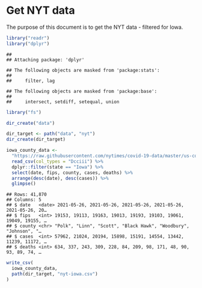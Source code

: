 Get NYT data
================

The purpose of this document is to get the NYT data - filtered for Iowa.

``` r
library("readr")
library("dplyr")
```

    ## 
    ## Attaching package: 'dplyr'

    ## The following objects are masked from 'package:stats':
    ## 
    ##     filter, lag

    ## The following objects are masked from 'package:base':
    ## 
    ##     intersect, setdiff, setequal, union

``` r
library("fs")
```

``` r
dir_create("data")

dir_target <- path("data", "nyt")
dir_create(dir_target)
```

``` r
iowa_county_data <- 
  "https://raw.githubusercontent.com/nytimes/covid-19-data/master/us-counties.csv" %>%
  read_csv(col_types = "Dcciii") %>%
  dplyr::filter(state == "Iowa") %>%
  select(date, fips, county, cases, deaths) %>%
  arrange(desc(date), desc(cases)) %>%
  glimpse()
```

    ## Rows: 41,870
    ## Columns: 5
    ## $ date   <date> 2021-05-26, 2021-05-26, 2021-05-26, 2021-05-26, 2021-05-26, 20…
    ## $ fips   <int> 19153, 19113, 19163, 19013, 19193, 19103, 19061, 19049, 19155, …
    ## $ county <chr> "Polk", "Linn", "Scott", "Black Hawk", "Woodbury", "Johnson", "…
    ## $ cases  <int> 57962, 21024, 20194, 15898, 15191, 14554, 13442, 11239, 11172, …
    ## $ deaths <int> 634, 337, 243, 309, 228, 84, 209, 98, 171, 48, 90, 93, 89, 74, …

``` r
write_csv(
  iowa_county_data,
  path(dir_target, "nyt-iowa.csv")
)
```
